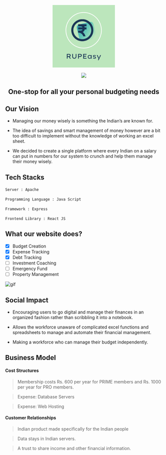 <p align="center">
  <img src="logo.png" alt="RupEasy_Logo" width="200"/>
</p>

<p align="center">
    <a href="https://img.shields.io/badge/contributors-5-green" alt="Contributors">
        <img src="https://img.shields.io/badge/contributors-5-green" /></a>    
</p>

<h2 align="center">
   One-stop for all your personal budgeting needs
</h2>


## Our Vision

- Managing our money wisely is something the Indian’s are known for. 

- The idea of savings and smart management of money however are a bit too difficult to implement without the knowledge of working an excel sheet. 

- We decided to create a single platform where every Indian on a salary can put in numbers for our system to crunch and help them manage their money wisely.


## Tech Stacks

`Server : Apache`

`Programming Language : Java Script`

`Framework : Express`

`Frontend Library : React JS`

## What our website does?

- [x] Budget Creation
- [x] Expense Tracking
- [x] Debt Tracking
- [ ] Investment Coaching
- [ ] Emergency Fund
- [ ] Property Management

![gif](gif/income.gif)

## Social Impact

- Encouraging users to go digital and manage their finances in an organized fashion rather than scribbling it into a notebook.

- Allows the workforce unaware of complicated excel functions and spreadsheets to manage and automate their financial management.

- Making a workforce who can manage their budget independently. 

## Business Model

#### Cost Structures

> Membership costs Rs. 600 per year for PRIME members and Rs. 1000 per year for PRO members.

> Expense: Database Servers

> Expense: Web Hosting

#### Customer Relationships

> Indian product made specifically for the Indian people

> Data stays in Indian servers.

> A trust to share income and other financial information.
<!--
### TL;DR

Yes, you can fork this repo. Please give me proper credit by linking back to [brittanychiang.com](https://brittanychiang.com). Thanks!

## 🛠 Installation & Set Up

1. Install the Gatsby CLI

   ```sh
   npm install -g gatsby-cli
   ```

2. Install and use the correct version of Node using [NVM](https://github.com/nvm-sh/nvm)

   ```sh
   nvm install
   ```

3. Install dependencies

   ```sh
   yarn
   ```

4. Start the development server

   ```sh
   npm start
   ```

## 🚀 Building and Running for Production

1. Generate a full static production build

   ```sh
   npm run build
   ```

1. Preview the site as it will appear once deployed

   ```sh
   npm run serve
   ```

## 🎨 Color Reference

| Color          | Hex                                                                |
| -------------- | ------------------------------------------------------------------ |
| Navy           | ![#0a192f](https://via.placeholder.com/10/0a192f?text=+) `#0a192f` |
| Light Navy     | ![#172a45](https://via.placeholder.com/10/0a192f?text=+) `#172a45` |
| Lightest Navy  | ![#303C55](https://via.placeholder.com/10/303C55?text=+) `#303C55` |
| Slate          | ![#8892b0](https://via.placeholder.com/10/8892b0?text=+) `#8892b0` |
| Light Slate    | ![#a8b2d1](https://via.placeholder.com/10/a8b2d1?text=+) `#a8b2d1` |
| Lightest Slate | ![#ccd6f6](https://via.placeholder.com/10/ccd6f6?text=+) `#ccd6f6` |
| White          | ![#e6f1ff](https://via.placeholder.com/10/e6f1ff?text=+) `#e6f1ff` |
| Green          | ![#64ffda](https://via.placeholder.com/10/64ffda?text=+) `#64ffda` |
-->
